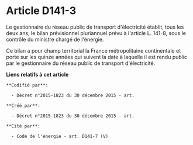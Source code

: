 # Article D141-3

Le gestionnaire du réseau public de transport d'électricité établit, tous les deux ans, le bilan prévisionnel pluriannuel
prévu à l'article L. 141-8, sous le contrôle du ministre chargé de l'énergie.

Ce bilan a pour champ territorial la France métropolitaine continentale et porte sur les quinze années qui suivent la date à
laquelle il est rendu public par le gestionnaire du réseau public de transport d'électricité.

**Liens relatifs à cet article**

	**Codifié par**:

	  - Décret n°2015-1823 du 30 décembre 2015 - art.

	**Créé par**:

	  - Décret n°2015-1823 du 30 décembre 2015 - art.

	**Cité par**:

	  - Code de l'énergie - art. D141-7 (V)

